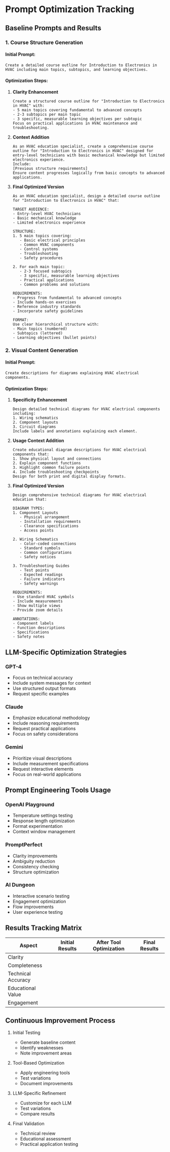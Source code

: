 # Prompt Optimization Tracking

## Baseline Prompts and Results

### 1. Course Structure Generation

#### Initial Prompt:
```
Create a detailed course outline for Introduction to Electronics in HVAC including main topics, subtopics, and learning objectives.
```

#### Optimization Steps:

1. **Clarity Enhancement**
   ```
   Create a structured course outline for "Introduction to Electronics in HVAC" with:
   - 5 main topics covering fundamental to advanced concepts
   - 2-3 subtopics per main topic
   - 3 specific, measurable learning objectives per subtopic
   Focus on practical applications in HVAC maintenance and troubleshooting.
   ```

2. **Context Addition**
   ```
   As an HVAC education specialist, create a comprehensive course outline for "Introduction to Electronics in HVAC" designed for entry-level technicians with basic mechanical knowledge but limited electronics experience.
   Include:
   [Previous structure requirements]
   Ensure content progresses logically from basic concepts to advanced applications.
   ```

3. **Final Optimized Version**
   ```
   As an HVAC education specialist, design a detailed course outline for "Introduction to Electronics in HVAC" that:

   TARGET AUDIENCE:
   - Entry-level HVAC technicians
   - Basic mechanical knowledge
   - Limited electronics experience

   STRUCTURE:
   1. 5 main topics covering:
      - Basic electrical principles
      - Common HVAC components
      - Control systems
      - Troubleshooting
      - Safety procedures

   2. For each main topic:
      - 2-3 focused subtopics
      - 3 specific, measurable learning objectives
      - Practical applications
      - Common problems and solutions

   REQUIREMENTS:
   - Progress from fundamental to advanced concepts
   - Include hands-on exercises
   - Reference industry standards
   - Incorporate safety guidelines

   FORMAT:
   Use clear hierarchical structure with:
   - Main topics (numbered)
   - Subtopics (lettered)
   - Learning objectives (bullet points)
   ```

### 2. Visual Content Generation

#### Initial Prompt:
```
Create descriptions for diagrams explaining HVAC electrical components.
```

#### Optimization Steps:

1. **Specificity Enhancement**
   ```
   Design detailed technical diagrams for HVAC electrical components including:
   1. Wiring schematics
   2. Component layouts
   3. Circuit diagrams
   Include labels and annotations explaining each element.
   ```

2. **Usage Context Addition**
   ```
   Create educational diagram descriptions for HVAC electrical components that:
   1. Show physical layout and connections
   2. Explain component functions
   3. Highlight common failure points
   4. Include troubleshooting checkpoints
   Design for both print and digital display formats.
   ```

3. **Final Optimized Version**
   ```
   Design comprehensive technical diagrams for HVAC electrical education that:

   DIAGRAM TYPES:
   1. Component Layouts
      - Physical arrangement
      - Installation requirements
      - Clearance specifications
      - Access points

   2. Wiring Schematics
      - Color-coded connections
      - Standard symbols
      - Common configurations
      - Safety notices

   3. Troubleshooting Guides
      - Test points
      - Expected readings
      - Failure indicators
      - Safety warnings

   REQUIREMENTS:
   - Use standard HVAC symbols
   - Include measurements
   - Show multiple views
   - Provide zoom details

   ANNOTATIONS:
   - Component labels
   - Function descriptions
   - Specifications
   - Safety notes
   ```

## LLM-Specific Optimization Strategies

### GPT-4
- Focus on technical accuracy
- Include system messages for context
- Use structured output formats
- Request specific examples

### Claude
- Emphasize educational methodology
- Include reasoning requirements
- Request practical applications
- Focus on safety considerations

### Gemini
- Prioritize visual descriptions
- Include measurement specifications
- Request interactive elements
- Focus on real-world applications

## Prompt Engineering Tools Usage

### OpenAI Playground
- Temperature settings testing
- Response length optimization
- Format experimentation
- Context window management

### PromptPerfect
- Clarity improvements
- Ambiguity reduction
- Consistency checking
- Structure optimization

### AI Dungeon
- Interactive scenario testing
- Engagement optimization
- Flow improvements
- User experience testing

## Results Tracking Matrix

| Aspect | Initial Results | After Tool Optimization | Final Results |
|--------|----------------|------------------------|---------------|
| Clarity | | | |
| Completeness | | | |
| Technical Accuracy | | | |
| Educational Value | | | |
| Engagement | | | |

## Continuous Improvement Process

1. Initial Testing
   - Generate baseline content
   - Identify weaknesses
   - Note improvement areas

2. Tool-Based Optimization
   - Apply engineering tools
   - Test variations
   - Document improvements

3. LLM-Specific Refinement
   - Customize for each LLM
   - Test variations
   - Compare results

4. Final Validation
   - Technical review
   - Educational assessment
   - Practical application testing